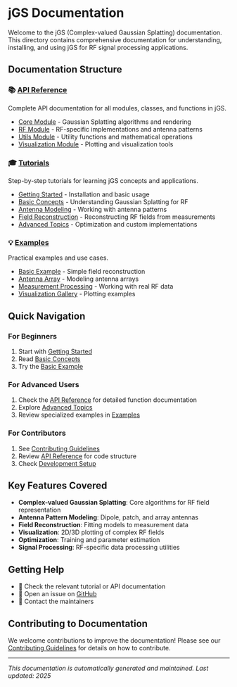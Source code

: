 # jGS Documentation

Welcome to the jGS (Complex-valued Gaussian Splatting) documentation. This directory contains comprehensive documentation for understanding, installing, and using jGS for RF signal processing applications.

## Documentation Structure

### 📚 [API Reference](api/)
Complete API documentation for all modules, classes, and functions in jGS.

- [Core Module](api/core.md) - Gaussian Splatting algorithms and rendering
- [RF Module](api/rf.md) - RF-specific implementations and antenna patterns
- [Utils Module](api/utils.md) - Utility functions and mathematical operations
- [Visualization Module](api/visualization.md) - Plotting and visualization tools

### 🎓 [Tutorials](tutorials/)
Step-by-step tutorials for learning jGS concepts and applications.

- [Getting Started](tutorials/getting_started.md) - Installation and basic usage
- [Basic Concepts](tutorials/basic_concepts.md) - Understanding Gaussian Splatting for RF
- [Antenna Modeling](tutorials/antenna_modeling.md) - Working with antenna patterns
- [Field Reconstruction](tutorials/field_reconstruction.md) - Reconstructing RF fields from measurements
- [Advanced Topics](tutorials/advanced_topics.md) - Optimization and custom implementations

### 💡 [Examples](examples/)
Practical examples and use cases.

- [Basic Example](examples/basic_example.md) - Simple field reconstruction
- [Antenna Array](examples/antenna_array.md) - Modeling antenna arrays
- [Measurement Processing](examples/measurement_processing.md) - Working with real RF data
- [Visualization Gallery](examples/visualization_gallery.md) - Plotting examples

## Quick Navigation

### For Beginners
1. Start with [Getting Started](tutorials/getting_started.md)
2. Read [Basic Concepts](tutorials/basic_concepts.md)
3. Try the [Basic Example](examples/basic_example.md)

### For Advanced Users
1. Check the [API Reference](api/) for detailed function documentation
2. Explore [Advanced Topics](tutorials/advanced_topics.md)
3. Review specialized examples in [Examples](examples/)

### For Contributors
1. See [Contributing Guidelines](../CONTRIBUTING.md)
2. Review [API Reference](api/) for code structure
3. Check [Development Setup](tutorials/development_setup.md)

## Key Features Covered

- **Complex-valued Gaussian Splatting**: Core algorithms for RF field representation
- **Antenna Pattern Modeling**: Dipole, patch, and array antennas
- **Field Reconstruction**: Fitting models to measurement data
- **Visualization**: 2D/3D plotting of complex RF fields
- **Optimization**: Training and parameter estimation
- **Signal Processing**: RF-specific data processing utilities

## Getting Help

- 📖 Check the relevant tutorial or API documentation
- 💬 Open an issue on [GitHub](https://github.com/tagsysx/jGS/issues)
- 📧 Contact the maintainers

## Contributing to Documentation

We welcome contributions to improve the documentation! Please see our [Contributing Guidelines](../CONTRIBUTING.md) for details on how to contribute.

---

*This documentation is automatically generated and maintained. Last updated: 2025*
